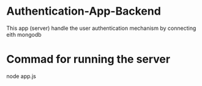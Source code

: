 # Authentication-App-Backend
This app (server) handle the user authentication mechanism by connecting eith mongodb
# Commad for running the server
node app.js
